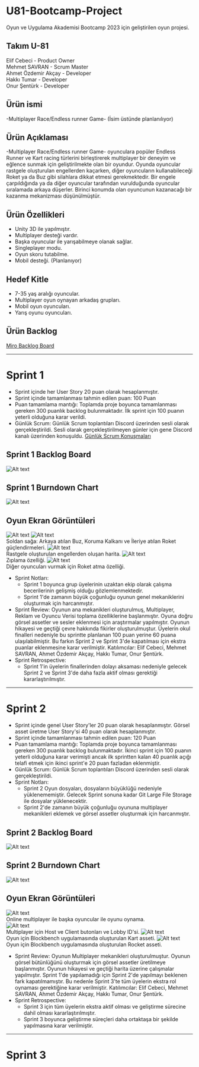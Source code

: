 # U81-Bootcamp-Project
Oyun ve Uygulama Akademisi Bootcamp 2023 için geliştirilen oyun projesi.
## Takım U-81
Elif Cebeci	- Product Owner\
Mehmet SAVRAN	- Scrum Master\
Ahmet Özdemir Akçay	- Developer\
Hakkı Tumar - Developer\
Onur Şentürk	- Developer
## Ürün ismi
-Multiplayer Race/Endless runner Game- (İsim üstünde planlanılıyor)
## Ürün Açıklaması
-Multiplayer Race/Endless runner Game- oyunculara popüler Endless Runner ve Kart racing türlerini birleştirerek multiplayer bir deneyim ve eğlence sunmak için geliştirilmekte olan bir oyundur. Oyunda oyuncular rastgele oluşturulan engellerden kaçarken, diğer oyuncuların kullanabileceği Roket ya da Buz gibi silahlara dikkat etmesi gerekmektedir. Bir engele çarpıldığında ya da diğer oyuncular tarafından vurulduğunda oyuncular sıralamada arkaya düşerler. Birinci konumda olan oyuncunun kazanacağı bir kazanma mekanizması düşünülmüştür.
## Ürün Özellikleri
* Unity 3D ile yapılmıştır.
* Multiplayer desteği vardır.
* Başka oyuncular ile yarışabilmeye olanak sağlar.
* Singleplayer modu.
* Oyun skoru tutabilme.
* Mobil desteği. (Planlanıyor)
## Hedef Kitle
* 7-35 yaş aralığı oyuncular.
* Multiplayer oyun oynayan arkadaş grupları.
* Mobil oyun oyuncuları.
* Yarış oyunu oyuncuları.
## Ürün Backlog
[Miro Backlog Board](https://miro.com/app/board/uXjVMBXI-IA=/)

---
# Sprint 1
* Sprint içinde her User Story 20 puan olarak hesaplanmıştır.
* Sprint içinde tamamlanması tahmin edilen puan: 100 Puan
* Puan tamamlama mantığı: Toplamda proje boyunca tamamlanması gereken 300 puanlık backlog bulunmaktadır. İlk sprint için 100 puanın yeterli olduğuna karar verildi.
* Günlük Scrum: Günlük Scrum toplantıları Discord üzerinden sesli olarak gerçekleştirildi. Sesli olarak gerçekleştirilmeyen günler için gene Discord kanalı üzerinden konuşuldu. [Günlük Scrum Konuşmaları](https://github.com/U81-Bootcamp/U81-Bootcamp-Project/blob/main/ProjectManagement/Sprint1/Sprint1%20Daily%20talks.pdf)
## Sprint 1 Backlog Board
![Alt text](https://github.com/U81-Bootcamp/U81-Bootcamp-Project/blob/main/ProjectManagement/Sprint1/Sprint%201%20Board.png)
## Sprint 1 Burndown Chart
![Alt text](https://github.com/U81-Bootcamp/U81-Bootcamp-Project/blob/main/ProjectManagement/Sprint1/Sprint%201%20Burndown%20chart.png)
## Oyun Ekran Görüntüleri
![Alt text](https://github.com/U81-Bootcamp/U81-Bootcamp-Project/blob/main/ProjectManagement/Sprint1/Sprint1%2001.png)
![Alt text](https://github.com/U81-Bootcamp/U81-Bootcamp-Project/blob/main/ProjectManagement/Sprint1/Sprint1%2002.png)\
Soldan sağa: Arkaya atılan Buz, Koruma Kalkanı ve İleriye atılan Roket güçlendirmeleri.
![Alt text](https://github.com/U81-Bootcamp/U81-Bootcamp-Project/blob/main/ProjectManagement/Sprint1/Sprint1%2003.png)\
Rastgele oluşturulan engellerden oluşan harita.
![Alt text](https://github.com/U81-Bootcamp/U81-Bootcamp-Project/blob/main/ProjectManagement/Sprint1/Sprint1%2004.png)\
Zıplama özelliği.
![Alt text](https://github.com/U81-Bootcamp/U81-Bootcamp-Project/blob/main/ProjectManagement/Sprint1/Sprint1%2005.png)\
Diğer oyuncuları vurmak için Roket atma özelliği.
* Sprint Notları:
   - Sprint 1 boyunca grup üyelerinin uzaktan ekip olarak çalışma becerilerinin gelişmiş olduğu gözlemlenmektedir.
   - Sprint 1'de zamanın büyük çoğunluğu oyunun genel mekaniklerini oluşturmak için harcanmıştır.
* Sprint Review: Oyunun ana mekanikleri oluşturulmuş, Multiplayer, Reklam ve Oyuncu Verisi toplama özelliklerine başlanmıştır. Oyuna doğru görsel assetler ve sesler eklenmesi için araştırmalar yapılmıştır. Oyunun hikayesi ve geçtiği çevre hakkında fikirler oluşturulmuştur. Üyelerin okul finalleri nedeniyle bu sprintte planlanan 100 puan yerine 60 puana ulaşılabilmiştir. Bu farkın Sprint 2 ve Sprint 3'de kapatılması için ekstra puanlar eklenmesine karar verilmiştir. Katılımcılar: Elif Cebeci, Mehmet SAVRAN, Ahmet Özdemir Akçay, Hakkı Tumar, Onur Şentürk.
* Sprint Retrospective:
   - Sprint 1'in üyelerin finallerinden dolayı aksaması nedeniyle gelecek Sprint 2 ve Sprint 3'de daha fazla aktif olması gerektiği kararlaştırılmıştır.
---
# Sprint 2
* Sprint içinde genel User Story'ler 20 puan olarak hesaplanmıştır. Görsel asset üretme User Story'si 40 puan olarak hesaplanmıştır.
* Sprint içinde tamamlanması tahmin edilen puan: 120 Puan
* Puan tamamlama mantığı: Toplamda proje boyunca tamamlanması gereken 300 puanlık backlog bulunmaktadır. İkinci sprint için 100 puanın yeterli olduğuna karar verimişti ancak ilk sprintten kalan 40 puanlık açığı telafi etmek için ikinci sprint'e 20 puan fazladan eklenmiştir.
* Günlük Scrum: Günlük Scrum toplantıları Discord üzerinden sesli olarak gerçekleştirildi.
* Sprint Notları:
   - Sprint 2 Oyun dosyaları, dosyaların büyüklüğü nedeniyle yüklenememiştir. Gelecek Sprint sonuna kadar Git Large File Storage ile dosyalar yüklenecektir.
   - Sprint 2'de zamanın büyük çoğunluğu oyununa multiplayer mekanikleri eklemek ve görsel assetler oluşturmak için harcanmıştır. 
## Sprint 2 Backlog Board
![Alt text](https://github.com/U81-Bootcamp/U81-Bootcamp-Project/blob/main/ProjectManagement/Sprint2/Sprint2%20backlog.png)
## Sprint 2 Burndown Chart
![Alt text](https://github.com/U81-Bootcamp/U81-Bootcamp-Project/blob/main/ProjectManagement/Sprint2/Sprint%202%20Burndown%20Chart.png)
## Oyun Ekran Görüntüleri
![Alt text](https://github.com/U81-Bootcamp/U81-Bootcamp-Project/blob/main/ProjectManagement/Sprint2/Multiplayer%20Game.png)\
Online multiplayer ile başka oyuncular ile oyunu oynama.\
![Alt text](https://github.com/U81-Bootcamp/U81-Bootcamp-Project/blob/main/ProjectManagement/Sprint2/Multiplayer%20Buttons.png)\
Multiplayer için Host ve Client butonları ve Lobby ID'si.
![Alt text](https://github.com/U81-Bootcamp/U81-Bootcamp-Project/blob/main/ProjectManagement/Sprint2/KartGIF.gif)\
Oyun için Blockbench uygulamasında oluşturulan Kart asseti.
![Alt text](https://github.com/U81-Bootcamp/U81-Bootcamp-Project/blob/main/ProjectManagement/Sprint2/RocketGIF.gif)\
Oyun için Blockbench uygulamasında oluşturulan Rocket asseti.
* Sprint Review: Oyunun Multiplayer mekanikleri oluşturulmuştur. Oyunun görsel bütünlüğünü oluşturmak için görsel assetler üretilmeye başlanmıştır. Oyunun hikayesi ve geçtiği harita üzerine çalışmalar yapılmıştır. Sprint 1'de yapılamadığı için Sprint 2'de yapılmayı beklenen fark kapatılmamıştır. Bu nedenle Sprint 3'te tüm üyelerin ekstra rol oynaması gerektiğine karar verilmiştir. Katılımcılar: Elif Cebeci, Mehmet SAVRAN, Ahmet Özdemir Akçay, Hakkı Tumar, Onur Şentürk.
* Sprint Retrospective:
   - Sprint 3 için tüm üyelerin ekstra aktif olması ve geliştirme sürecine dahil olması kararlaştırılmıştır.
   - Sprint 3 boyunca geliştirme süreçleri daha ortaktaşa bir şekilde yapılmasına karar verilmiştir.
---
# Sprint 3
